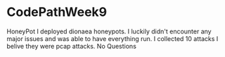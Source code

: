 # CodePathWeek9
HoneyPot
I deployed 	dionaea honeypots.
I luckily didn't encounter any major issues and was able to have everything run.
I collected 10 attacks I belive they were 	pcap attacks.
No Questions

